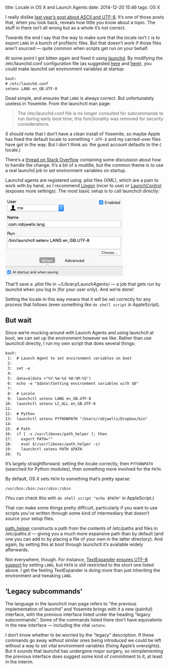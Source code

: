 title: Locale in OS X and Launch Agents
date: 2014-12-20 15:46
tags: OS X


I really dislike [last year’s post about ASCII and UTF-8][rjw-ascii]. It’s one of those posts that, when you look back, reveals how little you know about a topic. The stuff in there isn’t all wrong but as a whole it’s not correct.

[rjw-ascii]: http://robjwells.com/2013/09/get-your-us-ascii-out-of-my-face/

Towards the end I say that the way to make sure that the locale isn’t `C` is to export `LANG` in a bunch of profile/rc files. But that doesn’t work if those files aren’t sourced — quite common when scripts get run on your behalf.

At some point I got bitten again and fixed it using [launchd][]. By modifying the /etc/launchd.conf configuration file (as suggested [here][conf_1] and [here][conf_2]), you could make launchd set environment variables at startup:

    bash:
    # /etc/launchd.conf
    setenv LANG en_GB.UTF-8

[launchd]: http://en.wikipedia.org/wiki/Launchd
[conf_1]: http://www.digitaledgesw.com/node/31
[conf_2]: http://stackoverflow.com/questions/135688/setting-environment-variables-in-os-x/

Dead simple, and ensures that `LANG` is always correct. But unfortunately useless in Yosemite. From the launchctl man page:

> The /etc/launchd.conf file is no longer consulted for subcommands to run during early boot time; this functionality was removed for security considerations.

(I should note that I don’t have a clean install of Yosemite, so maybe Apple has fixed the default locale to something `*.UTF-8` and my carried-over files have got in the way. But I don’t think so: the guest account defaults to the `C` locale.)

There’s a [thread on Stack Overflow][so-yosemite] containing some discussion about how to handle the change. It’s a bit of a muddle, but the common theme is to use a real launchd job to set environment variables on startup.

[so-yosemite]: http://stackoverflow.com/questions/25385934/setting-environment-variables-via-launchd-conf-no-longer-works-in-os-x-yosemite

Launchd agents are registered using .plist files (XML), which are a pain to work with by hand, so I recommend [Lingon][] (nicer to use) or [LaunchControl][] (exposes more settings). The most basic setup is to call launchctl directly:

![Lingon set to run launchctl at startup with the arguments 'setenv LANG en_GB.UTF-8'](/images/2014-12-19_locales-lingon-basic.png)

[Lingon]: https://www.peterborgapps.com/lingon/
[LaunchControl]: http://www.soma-zone.com/LaunchControl/

That’ll save a .plist file in ~/Library/LaunchAgents/ — a job that gets run by launchd when you log in (for your user only). And we’re done!

Setting the locale in this way means that it will be set correctly for any process that follows (even something like `do shell script` in AppleScript).

## But wait

Since we’re mucking around with Launch Agents and using launchctl at boot, we can set up the environment however we like. Rather than use launchctl directly, I run my own script that does several things:

    bash:
     1:  # Launch Agent to set environment variables on boot
     2:  
     3:  set -e
     4:  
     5:  date=$(date +"%Y-%m-%d %H:%M:%S")
     6:  echo -e "$date\tSetting environment variables with $0"
     7:  
     8:  # Locale
     9:  launchctl setenv LANG en_GB.UTF-8
    10:  launchctl setenv LC_ALL en_GB.UTF-8
    11:  
    12:  # Python
    13:  launchctl setenv PYTHONPATH "/Users/robjwells/Dropbox/bin"
    14:  
    15:  # Path
    16:  if [ -x /usr/libexec/path_helper ]; then
    17:    export PATH=""
    18:    eval $(/usr/libexec/path_helper -s)
    19:    launchctl setenv PATH $PATH
    20:  fi

It’s largely straightforward: setting the locale correctly, then `PYTHONPATH` (searched for Python modules), then something more involved for the `PATH`.

By default, OS X sets `PATH` to something that’s pretty sparse:

    /usr/bin:/bin:/usr/sbin:/sbin

(You can check this with `do shell script "echo $PATH"` in AppleScript.)

That can make some things pretty difficult, particularly if you want to use scripts you’ve written through some kind of intermediary that doesn’t source your setup files.

[path_helper][] constructs a path from the contents of /etc/paths and files in /etc/paths.d — giving you a much more expansive path than by default (and one you can add to by placing a file of your own in the latter directory). And again, by setting this at boot through launchctl it’s available widely afterwards.

[path_helper]: https://developer.apple.com/library/mac/documentation/Darwin/Reference/ManPages/man8/path_helper.8.html

Not everywhere, though. For instance, [TextExpander][] [ensures UTF-8 support][te-help] by setting `LANG`, but `PATH` is still restricted to the short one listed above. I get the feeling TextExpander is doing more than just inheriting the environment and tweaking `LANG`.

[TextExpander]: http://smilesoftware.com/TextExpander/index.html
[te-help]: http://www.smilesoftware.com/help/TextExpander/applescript.html

## ‘Legacy subcommands’

The language in the launchctl man page refers to “the previous implementation of launchd” and Yosemite brings with it a new (painful) interface, with the previous interface listed under the heading “legacy subcommands”. Some of the commands listed there don’t have equivalents in the new interface — including the vital `setenv`.

I don’t know whether to be worried by the “legacy” description. If these commands go away without similar ones being introduced we could be left without a way to set vital environment variables (fixing Apple’s oversights). But it sounds that launchd has undergone major surgery, so reimplementing the previous interface does suggest some kind of commitment to it, at least in the interim.
